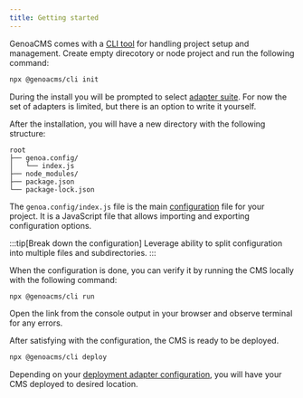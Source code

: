 ```yaml
---
title: Getting started
---
```


GenoaCMS comes with a [CLI tool](/guide/cli) for handling project setup and management. Create empty direcotory or node project and run the following command:

```bash
npx @genoacms/cli init
```

During the install you will be prompted to select [adapter suite](/guide/adapters). For now the set of adapters is limited, but there is an option to write it yourself.

After the installation, you will have a new directory with the following structure:

```
root
├── genoa.config/
│   └── index.js
├── node_modules/
├── package.json
└── package-lock.json
```

The `genoa.config/index.js` file is the main [configuration](/guide/config) file for your project. It is a JavaScript file that allows importing and exporting configuration options.

:::tip[Break down the configuration]
Leverage ability to split configuration into multiple files and subdirectories. 
:::

When the configuration is done, you can verify it by running the CMS locally with the following command:

```bash
npx @genoacms/cli run
```

Open the link from the console output in your browser and observe terminal for any errors.

After satisfying with the configuration, the CMS is ready to be deployed. 

```bash
npx @genoacms/cli deploy
```

Depending on your [deployment adapter configuration](/guide/adapters), you will have your CMS deployed to desired location.
